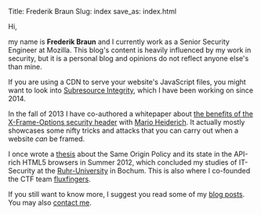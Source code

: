Title: Frederik Braun
Slug: index
save_as: index.html

Hi,

my name is <strong class="noboldstrong">Frederik Braun</strong> and I currently work as a Senior Security Engineer at
Mozilla. This blog's content is heavily influenced by my work in security,
but it is a personal blog and opinions do not reflect anyone else's than mine.

If you are using a CDN to serve your website's JavaScript files, you might
want to look into [Subresource Integrity](https://developer.mozilla.org/en-US/docs/Web/Security/Subresource_Integrity),
which I have been working on since 2014.

In the fall of 2013 I have co-authored a whitepaper about [the
benefits of the X-Frame-Options security header](xfo-clickjacking.pdf) with [Mario
Heiderich](http://heideri.ch/). It actually mostly showcases some nifty tricks and
attacks that you can carry out when a website _can_ be
framed.

I once wrote a [thesis](/publications "Origin Policy Enforcement in Modern Browsers")
about the Same Origin Policy and its state in the API-rich HTML5
browsers in Summer 2012, which concluded my studies of IT-Security at the
[Ruhr-University](https://www.rub.de/) in Bochum. This is also where I co-founded
the CTF team [fluxfingers](https://fluxfingers.net).



If you still want to know more, I suggest you read some of my [blog posts](archives.html).
You may also [contact me](contact.html).
